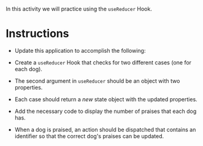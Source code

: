 In this activity we will practice using the `useReducer` Hook.

  # Instructions

  * Update this application to accomplish the following:

  * Create a `useReducer` Hook that checks for two different cases (one for each dog).

  * The second argument in `useReducer` should be an object with two properties.

  * Each case should return a _new_ state object with the updated properties. 

  * Add the necessary code to display the number of praises that each dog has.

  * When a dog is praised, an action should be dispatched that contains an identifier so that the correct dog's praises can be updated.
